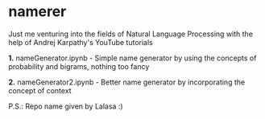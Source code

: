 # namerer
Just me venturing into the fields of Natural Language Processing with the help of Andrej Karpathy's YouTube tutorials

**1.** nameGenerator.ipynb - Simple name generator by using the concepts of probability and bigrams, nothing too fancy

**2.** nameGenerator2.ipynb - Better name generator by incorporating the concept of context



P.S.: Repo name given by Lalasa :)

